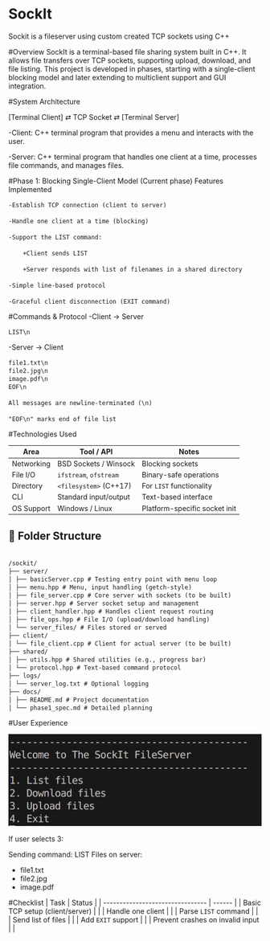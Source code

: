 # SockIt

Sockit is a fileserver using custom created TCP sockets using C++

#Overview
SockIt is a terminal-based file sharing system built in C++. It allows file transfers over TCP sockets, supporting upload, download, and file listing. This project is developed in phases, starting with a single-client blocking model and later extending to multiclient support and GUI integration.

#System Architecture

[Terminal Client] ⇄ TCP Socket ⇄ [Terminal Server]

-Client: C++ terminal program that provides a menu and interacts with the user.

-Server: C++ terminal program that handles one client at a time, processes file commands, and manages files.

#Phase 1: Blocking Single-Client Model (Current phase)
Features Implemented

    -Establish TCP connection (client to server)

    -Handle one client at a time (blocking)

    -Support the LIST command:

        +Client sends LIST

        +Server responds with list of filenames in a shared directory

    -Simple line-based protocol

    -Graceful client disconnection (EXIT command)

#Commands & Protocol
-Client → Server

    LIST\n

-Server → Client

    file1.txt\n
    file2.jpg\n
    image.pdf\n
    EOF\n

    All messages are newline-terminated (\n)

    "EOF\n" marks end of file list

#Technologies Used

| Area       | Tool / API             | Notes                         |
| ---------- | ---------------------- | ----------------------------- |
| Networking | BSD Sockets / Winsock  | Blocking sockets              |
| File I/O   | `ifstream`, `ofstream` | Binary-safe operations        |
| Directory  | `<filesystem>` (C++17) | For `LIST` functionality      |
| CLI        | Standard input/output  | Text-based interface          |
| OS Support | Windows / Linux        | Platform-specific socket init |

## 📁 Folder Structure

```

/sockit/
├── server/
│ ├── basicServer.cpp # Testing entry point with menu loop
│ ├── menu.hpp # Menu, input handling (getch-style)
│ ├── file_server.cpp # Core server with sockets (to be built)
│ ├── server.hpp # Server socket setup and management
│ ├── client_handler.hpp # Handles client request routing
│ ├── file_ops.hpp # File I/O (upload/download handling)
│ └── server_files/ # Files stored or served
├── client/
│ └── file_client.cpp # Client for actual server (to be built)
├── shared/
│ ├── utils.hpp # Shared utilities (e.g., progress bar)
│ └── protocol.hpp # Text-based command protocol
├── logs/
│ └── server_log.txt # Optional logging
├── docs/
│ ├── README.md # Project documentation
│ └── phase1_spec.md # Detailed planning
```

<!--
#Folder Structure
/sockit/
├── server/
│ ├── basicServer.cpp # Testing entry point with menu loop
│ ├── menu.hpp # Menu, input handling (getch-style)
│ ├── file_server.cpp # Core server with sockets (to be built)
│ ├── server.hpp # Server socket setup and management
│ ├── client_handler.hpp # Handles client request routing
│ ├── file_ops.hpp # File I/O (upload/download handling)
│ └── server_files/ # Files stored or served
│
├── client/
│ └── file_client.cpp # Client for actual server (to be built)
│
├── shared/
│ ├── utils.hpp # Shared utilities (e.g., progress bar)
│ └── protocol.hpp # Text-based command protocol
│
├── logs/
│ └── server_log.txt # Optional logging
│
└── docs/
├── README.md # Project documentation
└── phase1_spec.md # Detailed planning -->

#User Experience

![Image of menu](image.png)

If user selects 3:

Sending command: LIST
Files on server:

- file1.txt
- file2.jpg
- image.pdf

#Checklist
| Task | Status |
| -------------------------------- | ------ |
| Basic TCP setup (client/server) | |
| Handle one client | |
| Parse `LIST` command | |
| Send list of files | |
| Add `EXIT` support | |
| Prevent crashes on invalid input | |
